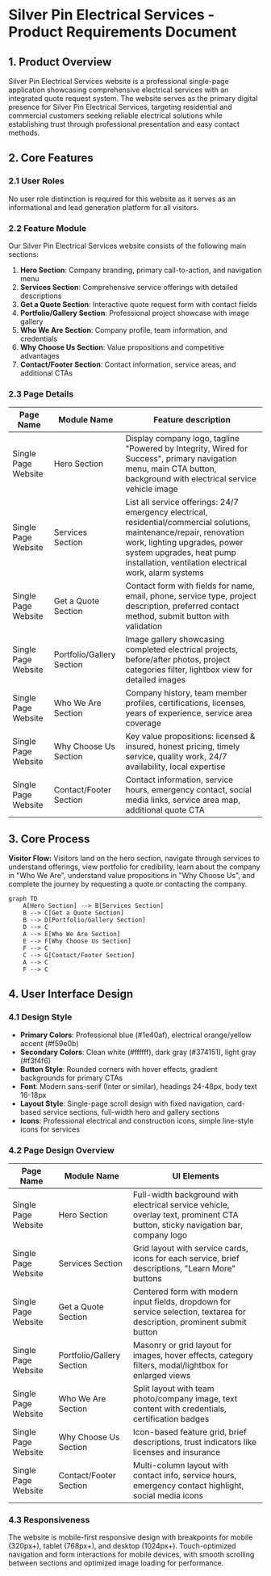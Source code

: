 # Silver Pin Electrical Services - Product Requirements Document

## 1. Product Overview
Silver Pin Electrical Services website is a professional single-page application showcasing comprehensive electrical services with an integrated quote request system. The website serves as the primary digital presence for Silver Pin Electrical Services, targeting residential and commercial customers seeking reliable electrical solutions while establishing trust through professional presentation and easy contact methods.

## 2. Core Features

### 2.1 User Roles
No user role distinction is required for this website as it serves as an informational and lead generation platform for all visitors.

### 2.2 Feature Module
Our Silver Pin Electrical Services website consists of the following main sections:
1. **Hero Section**: Company branding, primary call-to-action, and navigation menu
2. **Services Section**: Comprehensive service offerings with detailed descriptions
3. **Get a Quote Section**: Interactive quote request form with contact fields
4. **Portfolio/Gallery Section**: Professional project showcase with image gallery
5. **Who We Are Section**: Company profile, team information, and credentials
6. **Why Choose Us Section**: Value propositions and competitive advantages
7. **Contact/Footer Section**: Contact information, service areas, and additional CTAs

### 2.3 Page Details

| Page Name | Module Name | Feature description |
|-----------|-------------|---------------------|
| Single Page Website | Hero Section | Display company logo, tagline "Powered by Integrity, Wired for Success", primary navigation menu, main CTA button, background with electrical service vehicle image |
| Single Page Website | Services Section | List all service offerings: 24/7 emergency electrical, residential/commercial solutions, maintenance/repair, renovation work, lighting upgrades, power system upgrades, heat pump installation, ventilation electrical work, alarm systems |
| Single Page Website | Get a Quote Section | Contact form with fields for name, email, phone, service type, project description, preferred contact method, submit button with validation |
| Single Page Website | Portfolio/Gallery Section | Image gallery showcasing completed electrical projects, before/after photos, project categories filter, lightbox view for detailed images |
| Single Page Website | Who We Are Section | Company history, team member profiles, certifications, licenses, years of experience, service area coverage |
| Single Page Website | Why Choose Us Section | Key value propositions: licensed & insured, honest pricing, timely service, quality work, 24/7 availability, local expertise |
| Single Page Website | Contact/Footer Section | Contact information, service hours, emergency contact, social media links, service area map, additional quote CTA |

## 3. Core Process

**Visitor Flow:**
Visitors land on the hero section, navigate through services to understand offerings, view portfolio for credibility, learn about the company in "Who We Are", understand value propositions in "Why Choose Us", and complete the journey by requesting a quote or contacting the company.

```mermaid
graph TD
    A[Hero Section] --> B[Services Section]
    B --> C[Get a Quote Section]
    B --> D[Portfolio/Gallery Section]
    D --> C
    A --> E[Who We Are Section]
    E --> F[Why Choose Us Section]
    F --> C
    C --> G[Contact/Footer Section]
    A --> C
    F --> C
```

## 4. User Interface Design

### 4.1 Design Style
- **Primary Colors**: Professional blue (#1e40af), electrical orange/yellow accent (#f59e0b)
- **Secondary Colors**: Clean white (#ffffff), dark gray (#374151), light gray (#f3f4f6)
- **Button Style**: Rounded corners with hover effects, gradient backgrounds for primary CTAs
- **Font**: Modern sans-serif (Inter or similar), headings 24-48px, body text 16-18px
- **Layout Style**: Single-page scroll design with fixed navigation, card-based service sections, full-width hero and gallery sections
- **Icons**: Professional electrical and construction icons, simple line-style icons for services

### 4.2 Page Design Overview

| Page Name | Module Name | UI Elements |
|-----------|-------------|-------------|
| Single Page Website | Hero Section | Full-width background with electrical service vehicle, overlay text, prominent CTA button, sticky navigation bar, company logo |
| Single Page Website | Services Section | Grid layout with service cards, icons for each service, brief descriptions, "Learn More" buttons |
| Single Page Website | Get a Quote Section | Centered form with modern input fields, dropdown for service selection, textarea for description, prominent submit button |
| Single Page Website | Portfolio/Gallery Section | Masonry or grid layout for images, hover effects, category filters, modal/lightbox for enlarged views |
| Single Page Website | Who We Are Section | Split layout with team photo/company image, text content with credentials, certification badges |
| Single Page Website | Why Choose Us Section | Icon-based feature grid, brief descriptions, trust indicators like licenses and insurance |
| Single Page Website | Contact/Footer Section | Multi-column layout with contact info, service hours, emergency contact highlight, social media icons |

### 4.3 Responsiveness
The website is mobile-first responsive design with breakpoints for mobile (320px+), tablet (768px+), and desktop (1024px+). Touch-optimized navigation and form interactions for mobile devices, with smooth scrolling between sections and optimized image loading for performance.